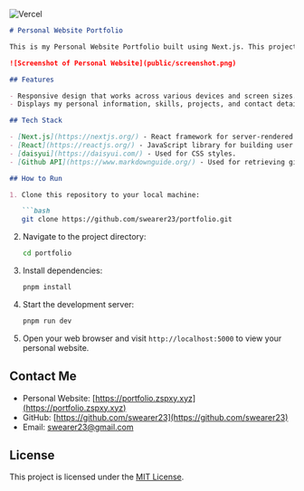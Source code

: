 ![Vercel](https://vercelbadge.vercel.app/api/swearer23/portfolio)

```markdown
# Personal Website Portfolio

This is my Personal Website Portfolio built using Next.js. This project showcases my personal projects and skills.

![Screenshot of Personal Website](public/screenshot.png)

## Features

- Responsive design that works across various devices and screen sizes.
- Displays my personal information, skills, projects, and contact details.

## Tech Stack

- [Next.js](https://nextjs.org/) - React framework for server-rendered React applications.
- [React](https://reactjs.org/) - JavaScript library for building user interfaces.
- [daisyui](https://daisyui.com/) - Used for CSS styles.
- [Github API](https://www.markdownguide.org/) - Used for retrieving github data stats.

## How to Run

1. Clone this repository to your local machine:

   ```bash
   git clone https://github.com/swearer23/portfolio.git
   ```

2. Navigate to the project directory:

   ```bash
   cd portfolio
   ```

3. Install dependencies:

   ```bash
   pnpm install
   ```

4. Start the development server:

   ```bash
   pnpm run dev
   ```

5. Open your web browser and visit `http://localhost:5000` to view your personal website.


## Contact Me

- Personal Website: [https://portfolio.zspxy.xyz](https://portfolio.zspxy.xyz)
- GitHub: [https://github.com/swearer23](https://github.com/swearer23)
- Email: swearer23@gmail.com

## License

This project is licensed under the [MIT License](LICENSE).
```
